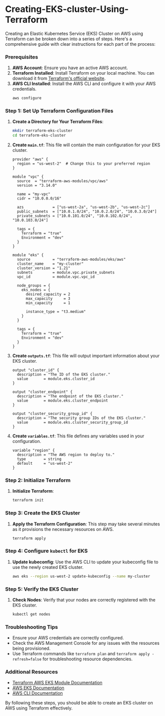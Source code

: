 # Creating-EKS-cluster-Using-Terraform
Creating an Elastic Kubernetes Service (EKS) Cluster on AWS using Terraform can be broken down into a series of steps. Here's a comprehensive guide with clear instructions for each part of the process:

### Prerequisites
1. **AWS Account**: Ensure you have an active AWS account.
2. **Terraform Installed**: Install Terraform on your local machine. You can download it from [Terraform's official website](https://www.terraform.io/downloads.html).
3. **AWS CLI Installed**: Install the AWS CLI and configure it with your AWS credentials.
   ```bash
   aws configure
   ```

### Step 1: Set Up Terraform Configuration Files
1. **Create a Directory for Your Terraform Files**:
   ```bash
   mkdir terraform-eks-cluster
   cd terraform-eks-cluster
   ```

2. **Create `main.tf`**:
   This file will contain the main configuration for your EKS cluster.
   ```hcl
   provider "aws" {
     region = "us-west-2"  # Change this to your preferred region
   }

   module "vpc" {
     source  = "terraform-aws-modules/vpc/aws"
     version = "3.14.0"

     name = "my-vpc"
     cidr = "10.0.0.0/16"

     azs             = ["us-west-2a", "us-west-2b", "us-west-2c"]
     public_subnets  = ["10.0.1.0/24", "10.0.2.0/24", "10.0.3.0/24"]
     private_subnets = ["10.0.101.0/24", "10.0.102.0/24", "10.0.103.0/24"]

     tags = {
       Terraform = "true"
       Environment = "dev"
     }
   }

   module "eks" {
     source          = "terraform-aws-modules/eks/aws"
     cluster_name    = "my-cluster"
     cluster_version = "1.21"
     subnets         = module.vpc.private_subnets
     vpc_id          = module.vpc.vpc_id

     node_groups = {
       eks_nodes = {
         desired_capacity = 2
         max_capacity     = 3
         min_capacity     = 1

         instance_type = "t3.medium"
       }
     }

     tags = {
       Terraform = "true"
       Environment = "dev"
     }
   }
   ```

3. **Create `outputs.tf`**:
   This file will output important information about your EKS cluster.
   ```hcl
   output "cluster_id" {
     description = "The ID of the EKS cluster."
     value       = module.eks.cluster_id
   }

   output "cluster_endpoint" {
     description = "The endpoint of the EKS cluster."
     value       = module.eks.cluster_endpoint
   }

   output "cluster_security_group_id" {
     description = "The security group IDs of the EKS cluster."
     value       = module.eks.cluster_security_group_id
   }
   ```

4. **Create `variables.tf`**:
   This file defines any variables used in your configuration.
   ```hcl
   variable "region" {
     description = "The AWS region to deploy to."
     type        = string
     default     = "us-west-2"
   }
   ```

### Step 2: Initialize Terraform
1. **Initialize Terraform**:
   ```bash
   terraform init
   ```

### Step 3: Create the EKS Cluster
1. **Apply the Terraform Configuration**:
   This step may take several minutes as it provisions the necessary resources on AWS.
   ```bash
   terraform apply
   ```

### Step 4: Configure `kubectl` for EKS
1. **Update kubeconfig**:
   Use the AWS CLI to update your kubeconfig file to use the newly created EKS cluster.
   ```bash
   aws eks --region us-west-2 update-kubeconfig --name my-cluster
   ```

### Step 5: Verify the EKS Cluster
1. **Check Nodes**:
   Verify that your nodes are correctly registered with the EKS cluster.
   ```bash
   kubectl get nodes
   ```

### Troubleshooting Tips
- Ensure your AWS credentials are correctly configured.
- Check the AWS Management Console for any issues with the resources being provisioned.
- Use Terraform commands like `terraform plan` and `terraform apply -refresh=false` for troubleshooting resource dependencies.

### Additional Resources
- [Terraform AWS EKS Module Documentation](https://registry.terraform.io/modules/terraform-aws-modules/eks/aws/latest)
- [AWS EKS Documentation](https://docs.aws.amazon.com/eks/latest/userguide/what-is-eks.html)
- [AWS CLI Documentation](https://docs.aws.amazon.com/cli/latest/userguide/cli-configure-quickstart.html)

By following these steps, you should be able to create an EKS cluster on AWS using Terraform effectively.
